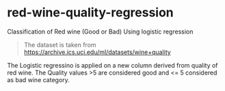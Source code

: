 # red-wine-quality-regression
Classification of Red wine (Good or Bad) Using logistic regression

> The dataset is taken from https://archive.ics.uci.edu/ml/datasets/wine+quality

The Logistic regressino is applied on a new column derived from quality of red wine. 
The Quality values >5 are considered good and <= 5 considered as bad wine category.